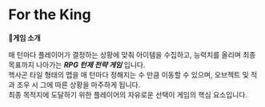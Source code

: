 For the King
============
**📁게임 소개**

매 턴마다 플레이어가 결정하는 상황에 맞춰 아이템을 수집하고, 능력치를 올리며 최종 목표까지 나아가는 ***RPG 턴제 전략 게임*** 입니다.  
헥사곤 타일 형태의 맵을 매 턴마다 정해지는 수 만큼 이동할 수 있으며, 오브젝트 및 적과 조우 시 그에 따른 상황을 마주하게 됩니다.  
최종 목적지에 도달하기 위한 플레이어의 자유로운 선택이 게임의 핵심 요소입니다.  

